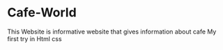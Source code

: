 # Cafe-World
This Website is informative website that gives information about cafe
My first try in Html css
